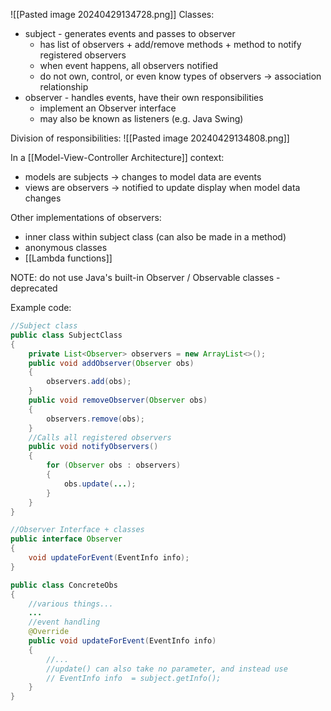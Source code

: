 ![[Pasted image 20240429134728.png]]
Classes:
- subject - generates events and passes to observer
	- has list of observers + add/remove methods + method to notify registered observers
	- when event happens, all observers notified
	- do not own, control, or even know types of observers -> association relationship
- observer - handles events, have their own responsibilities
	- implement an Observer interface
	- may also be known as listeners (e.g. Java Swing)

Division of responsibilities:
![[Pasted image 20240429134808.png]]

In a [[Model-View-Controller Architecture]] context:
- models are subjects -> changes to model data are events
- views are observers -> notified to update display when model data changes

Other implementations of observers:
- inner class within subject class (can also be made in a method)
- anonymous classes
- [[Lambda functions]]

NOTE: do not use Java's built-in Observer / Observable classes - deprecated

Example code:
```java
//Subject class
public class SubjectClass 
{
	private List<Observer> observers = new ArrayList<>();
	public void addObserver(Observer obs)
	{
		observers.add(obs);
	}
	public void removeObserver(Observer obs)
	{
		observers.remove(obs);
	}
	//Calls all registered observers
	public void notifyObservers()
	{
		for (Observer obs : observers)
		{
			obs.update(...);
		}
	}
}

//Observer Interface + classes
public interface Observer
{
	void updateForEvent(EventInfo info);
}

public class ConcreteObs
{
	//various things...
	...
	//event handling
	@Override
	public void updateForEvent(EventInfo info)
	{
		//...
		//update() can also take no parameter, and instead use
		// EventInfo info  = subject.getInfo();
	}
}
```

